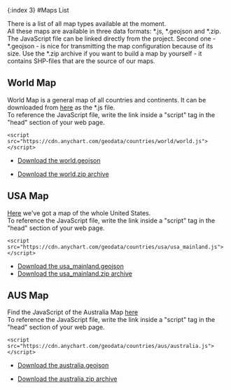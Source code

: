{:index 3}
#Maps List

There is a list of all map types available at the moment.
<br>
All these maps are available in three data formats: *.js,  *.geojson and *.zip. The JavaScript file can be linked directly from the project. 
Second one - *.geojson - is nice for transmitting the map configuration because of its size. Use the *.zip archive if you want to build a map by yourself - it contains
SHP-files that are the source of our maps. 

## World Map

World Map is a general map of all countries and continents. It can be downloaded from [here](https://cdn.anychart.com/geodata/world/world.js) as the *.js file. 
<br>
To reference the JavaScript file, write the link inside a "script" tag in the "head" section of your web page.

```
<script src="https://cdn.anychart.com/geodata/countries/world/world.js"></script>
```

 - [Download the world.geojson](https://cdn.anychart.com/geodata/world/world.geojson)
 
 - [Download the world.zip archive](https://cdn.anychart.com/geodata/world/world.zip)
 
 
## USA Map

[Here](https://cdn.anychart.com/geodata/countries/usa/usa_mainland.js) we've got a map of the whole United States.
<br>
To reference the JavaScript file, write the link inside a "script" tag in the "head" section of your web page.

```
<script src="https://cdn.anychart.com/geodata/countries/usa/usa_mainland.js"></script>
```

 - [Download the usa_mainland.geojson](https://cdn.anychart.com/geodata/countries/usa/usa_mainland.geojson)
 - [Download the usa_mainland.zip archive](https://cdn.anychart.com/geodata/countries/usa/usa_mainland.zip)
 
 
## AUS Map

Find the JavaScript of the Australia Map [here](https://cdn.anychart.com/geodata/countries/aus/australia.js)
<br>
To reference the JavaScript file, write the link inside a "script" tag in the "head" section of your web page.

```
<script src="https://cdn.anychart.com/geodata/countries/aus/australia.js"></script>
```

 - [Download the australia.geojson](https://cdn.anychart.com/geodata/countries/aus/australia.geojson)
 
 - [Download the australia.zip archive](https://cdn.anychart.com/geodata/countries/aus/australia.zip)
 
